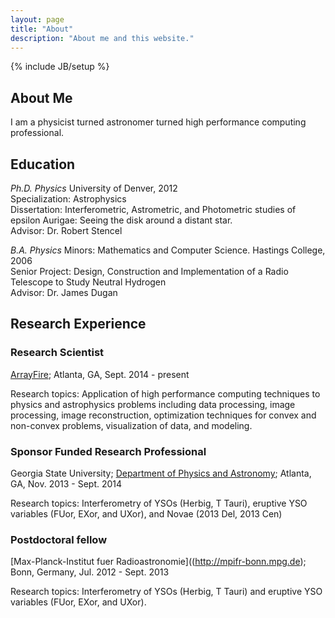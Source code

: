 ```yaml
---
layout: page
title: "About"
description: "About me and this website."
---
```

{% include JB/setup %}

## About Me

I am a physicist turned astronomer turned high performance computing 
professional. 

## Education

*Ph.D. Physics* University of Denver, 2012<br/>
Specialization: Astrophysics<br/>
Dissertation: Interferometric, Astrometric, and Photometric studies of 
epsilon Aurigae: Seeing the disk around a distant star.<br/>
Advisor: Dr. Robert Stencel

*B.A. Physics* Minors: Mathematics and Computer Science. Hastings College, 2006<br/>
Senior Project: Design, Construction and Implementation of a Radio Telescope to 
Study Neutral Hydrogen<br/>
Advisor: Dr. James Dugan

## Research Experience

### Research Scientist
[ArrayFire](http://arrayfire.com/); Atlanta, GA, Sept. 2014 - present

Research topics: Application of high performance computing techniques to 
physics and astrophysics problems including data processing, image processing, 
image reconstruction, optimization techniques for convex and non-convex 
problems, visualization of data, and modeling.

### Sponsor Funded Research Professional
Georgia State University; 
[Department of Physics and Astronomy](http://www.phy-astr.gsu.edu/new_web/index.html); 
Atlanta, GA, Nov. 2013 - Sept. 2014

Research topics: Interferometry of YSOs (Herbig, T Tauri), eruptive YSO 
variables (FUor, EXor, and UXor), and Novae (2013 Del, 2013 Cen)

### Postdoctoral fellow 
[Max-Planck-Institut fuer Radioastronomie]((http://mpifr-bonn.mpg.de); 
Bonn, Germany, Jul. 2012 - Sept. 2013

Research topics: Interferometry of YSOs (Herbig, T Tauri) and eruptive YSO 
variables (FUor, EXor, and UXor).
